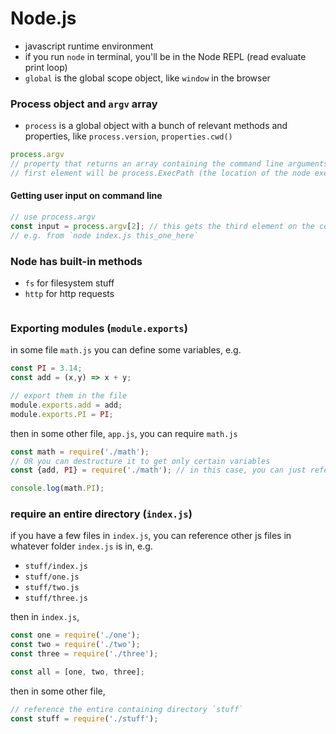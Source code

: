 # Node.js
- javascript runtime environment
- if you run `node` in terminal, you'll be in the Node REPL (read evaluate print loop)
- `global` is the global scope object, like `window` in the browser

### Process object and `argv` array
- `process` is a global object with a bunch of relevant methods and properties, like `process.version`, `properties.cwd()`
```js
process.argv
// property that returns an array containing the command line arguments passed when Node.js process was launched
// first element will be process.ExecPath (the location of the node executable)
```

#### Getting user input on command line
```js
// use process.argv
const input = process.argv[2]; // this gets the third element on the command line
// e.g. from `node index.js this_one_here`
```

### Node has built-in methods
- `fs` for filesystem stuff
- `http` for http requests

```js

```

### Exporting modules (`module.exports`)
in some file `math.js` you can define some variables, e.g.
```js
const PI = 3.14;
const add = (x,y) => x + y;

// export them in the file
module.exports.add = add;
module.exports.PI = PI;
```
then in some other file, `app.js`, you can require `math.js`
```js
const math = require('./math');
// OR you can destructure it to get only certain variables
const {add, PI} = require('./math'); // in this case, you can just reference `add` and `PI` without referencing `math.`

console.log(math.PI);
```
### require an entire directory (`index.js`)  
if you have a few files in `index.js`, you can reference other js files in whatever folder `index.js` is in, e.g.  
- `stuff/index.js`
- `stuff/one.js`
- `stuff/two.js`
- `stuff/three.js`

then in `index.js`,
```js
const one = require('./one');
const two = require('./two');
const three = require('./three');

const all = [one, two, three];
```
then in some other file,
```js
// reference the entire containing directory `stuff`
const stuff = require('./stuff');
```